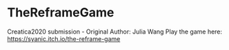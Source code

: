# TheReframeGame
Creatica2020 submission - Original Author: Julia Wang
Play the game here: https://syanic.itch.io/the-reframe-game
